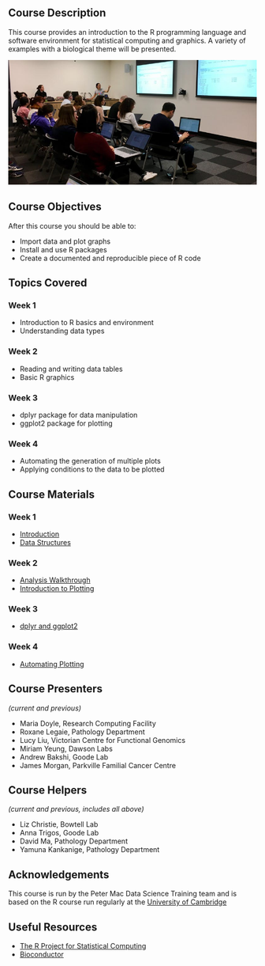 ## Course Description
This course provides an introduction to the R programming language and software environment for statistical computing and graphics. A variety of examples with a biological theme will be presented.

![R workshop](images/rintro.jpg)

## Course Objectives

After this course you should be able to:

* Import data and plot graphs
* Install and use R packages
* Create a documented and reproducible piece of R code

## Topics Covered

### Week 1
- Introduction to R basics and environment
- Understanding data types

### Week 2
- Reading and writing data tables
- Basic R graphics

### Week 3
- dplyr package for data manipulation
- ggplot2 package for plotting

### Week 4
- Automating the generation of multiple plots
- Applying conditions to the data to be plotted

## Course Materials

### Week 1
- [Introduction](https://rawgit.com/pmacdasci/r-intro/master/Session1.1-intro.nb.html)
- [Data Structures](https://rawgit.com/pmacdasci/r-intro/master/Session1.2-data-structures.nb.html)

### Week 2
- [Analysis Walkthrough](https://rawgit.com/pmacdasci/r-intro/master/Session1.3-walkthrough.nb.html)
- [Introduction to Plotting](https://rawgit.com/pmacdasci/r-intro/master/Session1.4-plotting.nb.html)

### Week 3
- [dplyr and ggplot2](https://rawgit.com/pmacdasci/r-intro/master/Day-3/Intermediate_updated.nb.html)

### Week 4
- [Automating Plotting](https://rawgit.com/pmacdasci/r-intro/master/Session2.4-programming.nb.html)

## Course Presenters

*(current and previous)*

- Maria Doyle, Research Computing Facility
- Roxane Legaie, Pathology Department
- Lucy Liu, Victorian Centre for Functional Genomics
- Miriam Yeung, Dawson Labs
- Andrew Bakshi, Goode Lab
- James Morgan, Parkville Familial Cancer Centre

## Course Helpers

*(current and previous, includes all above)*

- Liz Christie, Bowtell Lab
- Anna Trigos, Goode Lab
- David Ma, Pathology Department
- Yamuna Kankanige, Pathology Department

## Acknowledgements
This course is run by the Peter Mac Data Science Training team and is based on the R course run regularly at the [University of Cambridge](http://training.csx.cam.ac.uk/bioinformatics/course/bioinfo-rintro)

## Useful Resources

+ [The R Project for Statistical Computing](http://www.r-project.org/)
+ [Bioconductor](http://www.bioconductor.org/)
